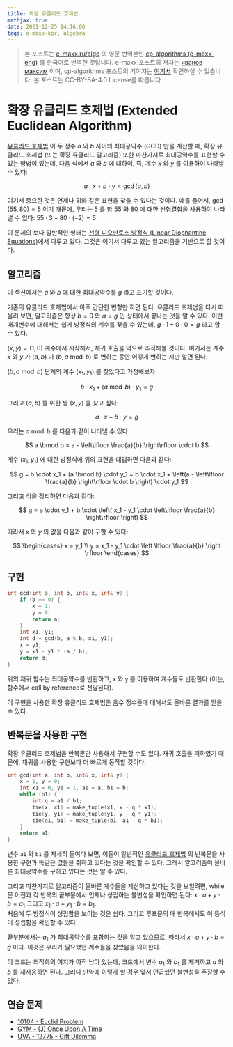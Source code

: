 ```yaml
---
title: 확장 유클리드 호제법
mathjax: true
date: 2021-12-25 14:16:00
tags: e-maxx-kor, algebra
---
```


> 본 포스트는 [e-maxx.ru/algo](http://e-maxx.ru/algo/) 의 영문 번역본인 [cp-algorithms (e-maxx-eng)](https://cp-algorithms.com/index.html) 를 한국어로 번역한 것입니다. e-maxx 포스트의 저자는 [иванов максим](https://e-maxx.ru/about.php) 이며, cp-algorithms 포스트의 기여자는 [여기서](https://github.com/e-maxx-eng/e-maxx-eng/commits/master/src/algebra/extended-euclid-algorithm.md) 확인하실 수 있습니다. 본 포스트는 CC-BY-SA-4.0 License를 따릅니다.

# 확장 유클리드 호제법 (Extended Euclidean Algorithm)

[유클리드 호제법](./euclid-algorithm.html) 이 두 정수 $a$ 와 $b$ 사이의 최대공약수 (GCD) 만을 계산할 때, 확장 유클리드 호제법 (또는 확장 유클리드 알고리즘) 또한 마찬가지로 최대공약수를 표현할 수 있는 방법이 있는데, 다음 식에서 $a$ 와 $b$ 에 대하여, 즉, 계수 $x$ 와 $y$ 를 이용하여 나타낼 수 있다:

$$
a \cdot x + b \cdot y = \gcd(a, b)
$$

여기서 중요한 것은 언제나 위와 같은 표현을 찾을 수 있다는 것이다. 예를 들어서, $\gcd(55, 80) = 5$ 이기 때문에, 우리는 $5$ 를 항 $55$ 와 $80$ 에 대한 선형결합을 사용하여 나타낼 수 있다: $55 \cdot 3 + 80 \cdot (-2) = 5$

이 문제의 보다 일반적인 형태는 [선형 디오판토스 방정식 (Linear Diophantine Equations)](./linear-diophantine-equation.html)에서 다루고 있다.
그것은 여기서 다루고 있는 알고리즘을 기반으로 할 것이다.

## 알고리즘

이 섹션에서는 $a$ 와 $b$ 에 대한 최대공약수를 $g$ 라고 표기할 것이다.

기존의 유클리드 호제법에서 아주 간단한 변형만 하면 된다. 유클리드 호제법을 다시 떠올려 보면, 알고리즘은 항상 $b = 0$ 와 $a = g$ 인 상태에서 끝나는 것을 알 수 있다. 이런 매개변수에 대해서는 쉽게 방정식의 계수를 찾을 수 있는데, $g \cdot 1 + 0 \cdot 0 = g$ 라고 할 수 있다.

$(x, y) = (1, 0)$ 계수에서 시작해서, 재귀 호출을 역으로 추적해볼 것이다. 여기서는 계수 $x$ 와 $y$ 가 $(a, b)$ 가 $(b, a \bmod b)$ 로 변하는 동안 어떻게 변하는 지만 알면 된다.

$(b, a \bmod b)$ 단계의 계수 $(x_1, y_1)$ 를 찾았다고 가정해보자:

$$
b \cdot x_1 + (a \bmod b) \cdot y_1 = g
$$

그리고 $(a, b)$ 를 위한 쌍 $(x, y)$ 을 찾고 싶다:

$$
a \cdot x + b \cdot y = g
$$

우리는 $a \bmod b$ 를 다음과 같이 나타낼 수 있다:

$$
a \bmod b = a - \left\lfloor \frac{a}{b} \right\rfloor \cdot b
$$

계수 $(x_1, y_1)$ 에 대한 방정식에 위의 표현을 대입하면 다음과 같다:

$$
g = b \cdot x_1 + (a \bmod b) \cdot y_1 = b \cdot x_1 + \left(a - \left\lfloor \frac{a}{b} \right\rfloor \cdot b \right) \cdot y_1
$$

그리고 식을 정리하면 다음과 같다:

$$
g = a \cdot y_1 + b \cdot \left( x_1 - y_1 \cdot \left\lfloor \frac{a}{b} \right\rfloor \right)
$$

따라서 $x$ 와 $y$ 의 값을 다음과 같이 구할 수 있다:

$$
\begin{cases}
x = y_1 \\
y = x_1 - y_1 \cdot \left \lfloor \frac{a}{b} \right \rfloor
\end{cases}
$$

## 구현

```cpp extended_gcd
int gcd(int a, int b, int& x, int& y) {
    if (b == 0) {
        x = 1;
        y = 0;
        return a;
    }
    int x1, y1;
    int d = gcd(b, a % b, x1, y1);
    x = y1;
    y = x1 - y1 * (a / b);
    return d;
}
```

위의 재귀 함수는 최대공약수를 반환하고, `x` 와 `y` 를 이용하여 계수들도 반환한다 (이는, 함수에서 call by reference로 전달된다).

이 구현을 사용한 확장 유클리드 호제법은 음수 정수들에 대해서도 올바른 결과를 얻을 수 있다.

## 반복문을 사용한 구현

확장 유클리드 호제법을 반복문만 사용해서 구현할 수도 있다.
재귀 호출을 피하였기 때문에, 재귀를 사용한 구현보다 더 빠르게 동작할 것이다.

```cpp extended_gcd_iter
int gcd(int a, int b, int& x, int& y) {
    x = 1, y = 0;
    int x1 = 0, y1 = 1, a1 = a, b1 = b;
    while (b1) {
        int q = a1 / b1;
        tie(x, x1) = make_tuple(x1, x - q * x1);
        tie(y, y1) = make_tuple(y1, y - q * y1);
        tie(a1, b1) = make_tuple(b1, a1 - q * b1);
    }
    return a1;
}
```

변수 `a1` 와 `b1` 를 자세히 들여다 보면, 이들이 일반적인 [유클리드 호제법](./euclid-algorithm.html) 의 반복문을 사용한 구현과 똑같은 값들을 취하고 있다는 것을 확인할 수 있다. 그래서 알고리즘이 올바른 최대공약수를 구하고 있다는 것은 알 수 있다.

그리고 마찬가지로 알고리즘이 올바른 계수들을 계산하고 있다는 것을 보일려면, while 문 이전과 각 반복의 끝부분에서 언제나 성립하는 불변성을 확인하면 된다: $x \cdot a + y \cdot b = a_1$ 그리고 $x_1 \cdot a + y_1 \cdot b = b_1$.  
처음에 두 방정식이 성립함을 보이는 것은 쉽다.
그리고 루프문의 매 반복에서도 이 등식이 성립함을 확인할 수 있다.

끝부분에서는 $a_1$ 가 최대공약수를 포함하는 것을 알고 있으므로, 따라서 $x \cdot a + y \cdot b = g$ 이다.
이것은 우리가 필요했던 계수들을 찾았음을 의미한다.

이 코드는 최적화의 여지가 아직 남아 있는데, 코드에서 변수 $a_1$ 와 $b_1$ 를 제거하고 $a$ 와 $b$ 를 재사용하면 된다.
그러나 만약에 이렇게 할 경우 앞서 언급했던 불변성을 주장할 수 없다.

## 연습 문제

- [10104 - Euclid Problem](https://uva.onlinejudge.org/index.php?option=com_onlinejudge&Itemid=8&page=show_problem&problem=1045)
- [GYM - (J) Once Upon A Time](http://codeforces.com/gym/100963)
- [UVA - 12775 - Gift Dilemma](https://uva.onlinejudge.org/index.php?option=com_onlinejudge&Itemid=8&page=show_problem&problem=4628)
